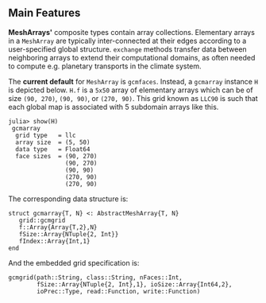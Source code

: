 ## Main Features

**MeshArrays'** composite types contain array collections. Elementary arrays in a `MeshArray` are typically inter-connected at their edges according to a user-specified global structure. `exchange` methods transfer data between neighboring arrays to extend their computational domains, as often needed to compute e.g. planetary transports in the climate system.

The **current default** for `MeshArray` is `gcmfaces`. Instead, a `gcmarray` instance `H` is depicted below. `H.f` is a `5x50` array of elementary arrays which can be of size `(90, 270)`, `(90, 90)`, or `(270, 90)`. This grid known as `LLC90` is such that each global map is associated with 5 subdomain arrays like this. 

```
julia> show(H)
 gcmarray 
  grid type   = llc
  array size  = (5, 50)
  data type   = Float64
  face sizes  = (90, 270)
                (90, 270)
                (90, 90)
                (270, 90)
                (270, 90)
```

The corresponding data structure is:

```
struct gcmarray{T, N} <: AbstractMeshArray{T, N}
   grid::gcmgrid
   f::Array{Array{T,2},N}
   fSize::Array{NTuple{2, Int}}
   fIndex::Array{Int,1}
end
```

And the embedded grid specification is: 

```
gcmgrid(path::String, class::String, nFaces::Int,
        fSize::Array{NTuple{2, Int},1}, ioSize::Array{Int64,2},
        ioPrec::Type, read::Function, write::Function)
```

